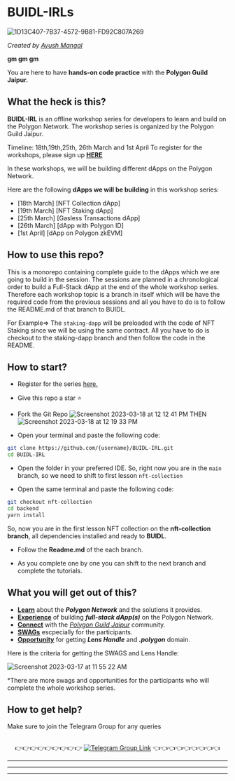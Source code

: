 # BUIDL-IRLs

![1D13C407-7B37-4572-9B81-FD92C807A269](https://user-images.githubusercontent.com/79016290/225668652-832dd0e7-2aeb-412d-81ae-9ceceab56d00.GIF)

_Created by [Ayush Mangal](https://twitter.com/0xayushM)_

**gm gm gm**

You are here to have **hands-on code practice** with the **Polygon Guild Jaipur.**

## What the heck is this?

**BUIDL-IRL** is an offline workshop series for developers to learn and build on the Polygon Network. The workshop series is organized by the Polygon Guild Jaipur.

Timeline: 18th,19th,25th, 26th March and 1st April
To register for the workshops, please sign up [**HERE**](https://lu.ma/buidl-irl)

In these workshops, we will be building different dApps on the Polygon Network.

Here are the following **dApps we will be building** in this workshop series:

- [18th March] [NFT Collection dApp]
- [19th March] [NFT Staking dApp]
- [25th March] [Gasless Transactions dApp]
- [26th March] [dApp with Polygon ID]
- [1st April] [dApp on Polygon zkEVM]

## How to use this repo?

This is a monorepo containing complete guide to the dApps which we are going to build in the session. The sessions are planned in a chronological order to build a Full-Stack dApp at the end of the whole workshop series. Therefore each workshop topic is a branch in itself which will be have the required code from the previous sessions and all you have to do is to follow the README.md of that branch to BUIDL.

For Example=>
The `staking-dapp` will be preloaded with the code of NFT Staking since we will be using the same contract. All you have to do is checkout to the staking-dapp branch and then follow the code in the README.

## How to start?

- Register for the series [here.](https://lu.ma/buidl-irl)

- Give this repo a star ⭐️
- Fork the Git Repo
![Screenshot 2023-03-18 at 12 12 41 PM](https://user-images.githubusercontent.com/79016290/226089900-69f45efe-f521-4c39-a8cc-41d6dcade675.png)
THEN
![Screenshot 2023-03-18 at 12 19 33 PM](https://user-images.githubusercontent.com/79016290/226090202-ed4f4c0e-47a7-4921-bc03-5e170c53b0dd.png)

- Open your terminal and paste the following code:

```bash
git clone https://github.com/{username}/BUIDL-IRL.git
cd BUIDL-IRL
```

- Open the folder in your preferred IDE.
  So, right now you are in the `main` branch, so we need to shift to first lesson `nft-collection`

- Open the same terminal and paste the following code:

```bash
git checkout nft-collection
cd backend
yarn install
```

So, now you are in the first lesson NFT collection on the **nft-collection branch**, all dependencies installed and ready to **BUIDL**.

- Follow the **Readme.md** of the each branch.

- As you complete one by one you can shift to the next branch and complete the tutorials.

## What you will get out of this?

- [**Learn**]() about the **_Polygon Network_** and the solutions it provides.
- [**Experience**]() of building **_full-stack dApp(s)_** on the Polygon Network.
- [**Connect**]() with the [_Polygon Guild Jaipur_]() community.
- [**SWAGs**]() escpecially for the participants.
- [**Opportunity**]() for getting **_Lens Handle_** and **_.polygon_** domain.

Here is the criteria for getting the SWAGS and Lens Handle:

![Screenshot 2023-03-17 at 11 55 22 AM](https://user-images.githubusercontent.com/79016290/225829396-ac811249-6423-44a9-88aa-c8377c1cc6e4.png)

°There are more swags and opportunities for the participants who will complete the whole workshop series.

## How to get help?

Make sure to join the Telegram Group for any queries

<p align="center">
<br>
👉👉👉👉👉👉👉👉👉 <a href="https://t.me/+cUyVYxFCxP84N2Q1"><img alt="Telegram Group Link" src="https://img.shields.io/badge/Telegram-1DA1F2?style=for-the-badge&logo=telegram&logoColor=white"/><a> 👈👈👈👈👈👈👈👈👈

</p>

---

---

---
